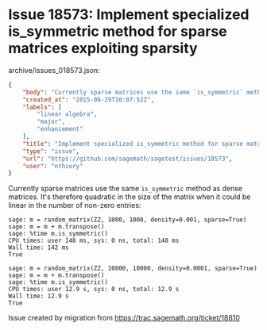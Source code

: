 # Issue 18573: Implement specialized is_symmetric method for sparse matrices exploiting sparsity

archive/issues_018573.json:
```json
{
    "body": "Currently sparse matrices use the same `is_symmetric` method as dense\nmatrices. It's therefore quadratic in the size of the matrix when it\ncould be linear in the number of non-zero entries:\n\n\n```\nsage: m = random_matrix(ZZ, 1000, 1000, density=0.001, sparse=True)\nsage: m = m + m.transpose()\nsage: %time m.is_symmetric()\nCPU times: user 148 ms, sys: 0 ns, total: 148 ms\nWall time: 142 ms\nTrue\n\nsage: m = random_matrix(ZZ, 10000, 10000, density=0.0001, sparse=True)\nsage: m = m + m.transpose()\nsage: %time m.is_symmetric()\nCPU times: user 12.9 s, sys: 0 ns, total: 12.9 s\nWall time: 12.9 s\nTrue\n```\n\n\n\nIssue created by migration from https://trac.sagemath.org/ticket/18810\n\n",
    "created_at": "2015-06-29T10:07:52Z",
    "labels": [
        "linear algebra",
        "major",
        "enhancement"
    ],
    "title": "Implement specialized is_symmetric method for sparse matrices exploiting sparsity",
    "type": "issue",
    "url": "https://github.com/sagemath/sagetest/issues/18573",
    "user": "nthiery"
}
```
Currently sparse matrices use the same `is_symmetric` method as dense
matrices. It's therefore quadratic in the size of the matrix when it
could be linear in the number of non-zero entries:


```
sage: m = random_matrix(ZZ, 1000, 1000, density=0.001, sparse=True)
sage: m = m + m.transpose()
sage: %time m.is_symmetric()
CPU times: user 148 ms, sys: 0 ns, total: 148 ms
Wall time: 142 ms
True

sage: m = random_matrix(ZZ, 10000, 10000, density=0.0001, sparse=True)
sage: m = m + m.transpose()
sage: %time m.is_symmetric()
CPU times: user 12.9 s, sys: 0 ns, total: 12.9 s
Wall time: 12.9 s
True
```



Issue created by migration from https://trac.sagemath.org/ticket/18810


